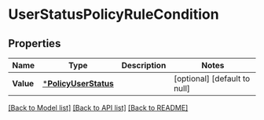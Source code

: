 # UserStatusPolicyRuleCondition

## Properties
Name | Type | Description | Notes
------------ | ------------- | ------------- | -------------
**Value** | [***PolicyUserStatus**](PolicyUserStatus.md) |  | [optional] [default to null]

[[Back to Model list]](../README.md#documentation-for-models) [[Back to API list]](../README.md#documentation-for-api-endpoints) [[Back to README]](../README.md)

